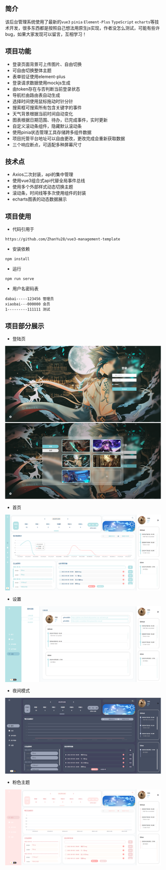 
## 简介

该后台管理系统使用了最新的`vue3` `pinia` `Element-Plus` `TypeScript` `echarts`等技术开发，很多东西都是按照自己想法用原生js实现，作者没怎么测试，可能有些许bug，如果大家发现可以留言，互相学习！


## 项目功能

- 登录页面背景可上传图片、自由切换
- 可自由切换整体主题
- 表单验证使用element-plus
- 登录请求数据使用mockjs生成
- 由token存在与否判断当前登录状态
- 导航栏由路由表自动生成
- 选择时间使用鼠标拖动时针分针
- 搜索框可搜索所有包含关键字的事件
- 天气背景根据当前时间自动变化
- 图表根据日期范围、待办，已完成事件，实时更新
- 自定义滚动条组件，隐藏默认滚动条
- 使用pinia状态管理工具存储跨多组件数据
- 项目托管平台地址可以自由更改，更改完成会重新获取数据
- 三个响应断点，可适配多种屏幕尺寸

## 技术点
- Axios二次封装，api的集中管理
- 使用vue3组合式api代替全局事件总线
- 使用多个外部样式动态切换主题
- 滚动条，时间线等多次使用组件的封装
- echarts图表的动态数据展示


## 项目使用

- 代码引用于

```
https://github.com/ZhanYu28/vue3-management-template
```

- 安装依赖

```
npm install

```


- 运行

```
npm run serve
```

- 用户名密码表
```
dabai-----123456 管理员
xiaobai---000000 会员
1---------111111 测试
```

## 项目部分展示

- 登陆页

![login](./screenshot/login1.png)
![login](./screenshot/login2.png)

- 首页

![home](./screenshot/home.png)

- 设置

![setting](./screenshot/setting.png)
- 夜间模式

![night theme](./screenshot/night.png)

- 粉色主题

![pink theme](./screenshot/pink-theme.png)



   

   

